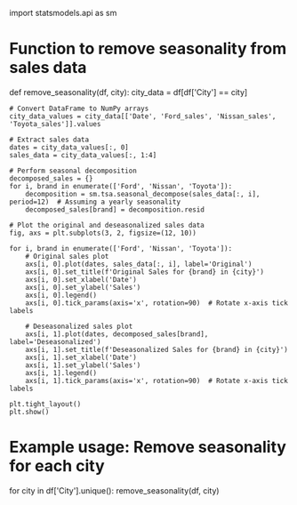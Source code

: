 import statsmodels.api as sm

# Function to remove seasonality from sales data
def remove_seasonality(df, city):
    city_data = df[df['City'] == city]
    
    # Convert DataFrame to NumPy arrays
    city_data_values = city_data[['Date', 'Ford_sales', 'Nissan_sales', 'Toyota_sales']].values
    
    # Extract sales data
    dates = city_data_values[:, 0]
    sales_data = city_data_values[:, 1:4]
    
    # Perform seasonal decomposition
    decomposed_sales = {}
    for i, brand in enumerate(['Ford', 'Nissan', 'Toyota']):
        decomposition = sm.tsa.seasonal_decompose(sales_data[:, i], period=12)  # Assuming a yearly seasonality
        decomposed_sales[brand] = decomposition.resid
    
    # Plot the original and deseasonalized sales data
    fig, axs = plt.subplots(3, 2, figsize=(12, 10))
    
    for i, brand in enumerate(['Ford', 'Nissan', 'Toyota']):
        # Original sales plot
        axs[i, 0].plot(dates, sales_data[:, i], label='Original')
        axs[i, 0].set_title(f'Original Sales for {brand} in {city}')
        axs[i, 0].set_xlabel('Date')
        axs[i, 0].set_ylabel('Sales')
        axs[i, 0].legend()
        axs[i, 0].tick_params(axis='x', rotation=90)  # Rotate x-axis tick labels
        
        # Deseasonalized sales plot
        axs[i, 1].plot(dates, decomposed_sales[brand], label='Deseasonalized')
        axs[i, 1].set_title(f'Deseasonalized Sales for {brand} in {city}')
        axs[i, 1].set_xlabel('Date')
        axs[i, 1].set_ylabel('Sales')
        axs[i, 1].legend()
        axs[i, 1].tick_params(axis='x', rotation=90)  # Rotate x-axis tick labels
    
    plt.tight_layout()
    plt.show()

# Example usage: Remove seasonality for each city
for city in df['City'].unique():
    remove_seasonality(df, city)
